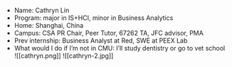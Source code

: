 -   Name: Cathryn Lin
-   Program: major in IS+HCI, minor in Business Analytics
-   Home: Shanghai, China
-   Campus: CSA PR Chair, Peer Tutor, 67262 TA, JFC advisor, PMA
-   Prev internship: Business Analyst at Red, SWE at PEEX Lab
-   What would I do if I’m not in CMU: I’ll study dentistry or go to vet school
![[cathryn.png]]
![[cathryn-2.jpg]]
